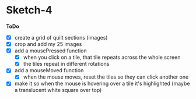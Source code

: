 # Sketch-4
 
**ToDo**
- [x] create a grid of quilt sections (images)
- [x] crop and add my 25 images
- [x] add a mousePressed function
	- [x] when you click on a tile, that tile repeats across the whole screen
	- [x] the tiles repeat in different rotations
- [x] add a mouseMoved function
	- [x] when the mouse moves, reset the tiles so they can click another one
- [x] make it so when the mouse is hovering over a tile it's highlighted (maybe a translucent white square over top)
